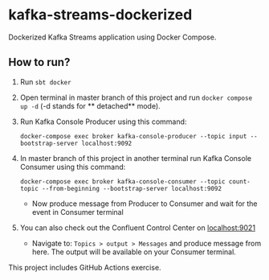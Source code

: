 # kafka-streams-dockerized

Dockerized Kafka Streams application using Docker Compose.

## How to run?

1. Run `sbt docker`
2. Open terminal in master branch of this project and run `docker compose up -d` (-d stands for **
   detached** mode).
3. Run Kafka Console Producer using this command:

   `docker-compose exec broker kafka-console-producer --topic input --bootstrap-server localhost:9092`

4. In master branch of this project in another terminal run Kafka Console Consumer using this command:

   `docker-compose exec broker kafka-console-consumer --topic count-topic --from-beginning --bootstrap-server localhost:9092`
    - Now produce message from Producer to Consumer and wait for the event in Consumer terminal

5. You can also check out the Confluent Control Center on [localhost:9021](http://localhost:9021/)

    - Navigate to: `Topics > output > Messages` and produce message from here. The output will be available on your
      Consumer terminal.

This project includes GitHub Actions exercise.
